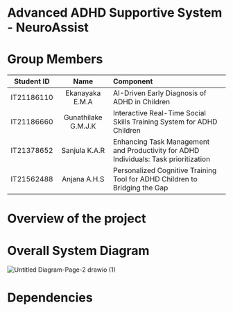 # Advanced ADHD Supportive System - NeuroAssist

# Group Members

|   Student ID | Name| Component |
| :---:         |     :---:      |          :--- |
| IT21186110  | Ekanayaka E.M.A | AI-Driven Early Diagnosis of ADHD in Children |
| IT21186660     | Gunathilake G.M.J.K  | Interactive Real-Time Social Skills Training System for ADHD Children  |
| IT21378652     | Sanjula K.A.R  | Enhancing Task Management and Productivity for ADHD Individuals: Task prioritization  |
| IT21562488  | Anjana A.H.S  | Personalized Cognitive Training Tool for ADHD Children to Bridging the Gap     |


# Overview of the project


# Overall System Diagram
![Untitled Diagram-Page-2 drawio (1)](https://github.com/user-attachments/assets/fe6fb785-1238-4228-95a7-01e54b39b397)

# Dependencies



